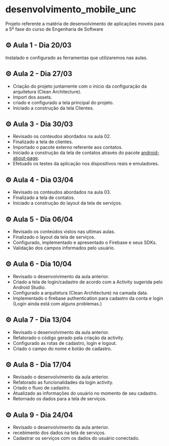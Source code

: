 # desenvolvimento_mobile_unc
Projeto referente a matéria de desenvolvimento de aplicações moveis para a 5º fase do curso de Engenharia de Software

## :gear: Aula 1 - Dia 20/03

Instalado e configurado as ferramentas que utilizaremos nas aulas.

## :gear: Aula 2 - Dia 27/03

- Criação do projeto juntamente com o inicio da configuração da arquitetura (Clean Architecture).
- Import dos assets.
- criado e configurado a tela principal do projeto.
- Iniciado a construção da tela Clientes.

## :gear: Aula 3 - Dia 30/03

- Revisado os conteudos abordados na aula 02.
- Finalizado a tela de clientes.
- Importado o pacote externo referente aos contatos.
- Iniciado a construção da tela de contatos através do pacote <a href="https://github.com/medyo/android-about-page"><bold>android-about-page</bold></a>.
- Efetuado os testes da aplicação nos dispositivos reais e emuladores.

## :gear: Aula 4 - Dia 03/04

- Revisado os conteudos abordados na aula 03.
- Finalizado a tela de contatos.
- Iniciado a construção do layout da tela de serviços.

## :gear: Aula 5 - Dia 06/04

- Revisado os conteúdos vistos nas ultimas aulas.
- Finalizado o layout da tela de serviços.
- Configurado, implementado e apresentado o Firebase e seus SDKs.
- Validação dos campos informados pelo usuário.

## :gear: Aula 6 - Dia 10/04

- Revisado o desenvolvimento da aula anterior.
- Criado a tela de login/cadastro de acordo com a Activity sugerida pelo Android Studio.
- Configurado a arquitetura (Clean Architecture) na camada data.
- Implementado o firebase authentication para cadastro da conta e login (Login ainda está com alguns problemas.)

## :gear: Aula 7 - Dia 13/04

- Revisado o desenvolvimento da aula anterior.
- Refatorado o código gerado pela criação da activity.
- Configurado as rotas de cadastro, login e logout.
- Criado o campo do nome e botão de cadastro.

## :gear: Aula 8 - Dia 17/04

- Revisado o desenvolvimento da aula anterior.
- Refatorado as funcionalidades da login activity.
- Criado o fluxo de cadastro.
- Atualizado as informações do usuário no momento de seu cadastro.
- Retornado os dados para a tela de serviços.

## :gear: Aula 9 - Dia 24/04

- Revisado o desenvolvimento da aula anterior.
- recebimento dos dados na tela de serviços.
- Cadastrar os serviços com os dados do usuário conectado.